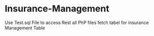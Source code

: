 # Insurance-Management
Use Test.sql File to access
Rest all PhP files fetch tabel for insurance Management Table

